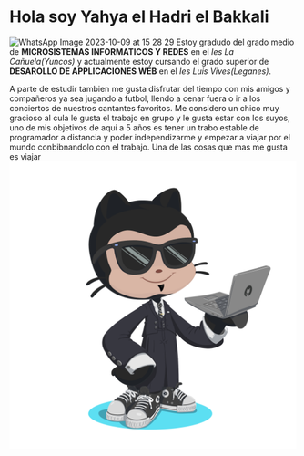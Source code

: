 # Hola soy Yahya el Hadri el Bakkali
![WhatsApp Image 2023-10-09 at 15 28 29](https://github.com/13elhadri/13elhadri/assets/146001467/45e547ce-afa6-4b78-ab81-8fcf278437f2)
Estoy gradudo del grado medio de **MICROSISTEMAS INFORMATICOS Y REDES** en el *Ies La Cañuela(Yuncos)* y actualmente estoy cursando el grado superior de **DESAROLLO DE APPLICACIONES WEB** en el *Ies Luis Vives(Leganes)*.

A parte de estudir tambien me gusta disfrutar del tiempo con mis amigos y compañeros ya sea jugando a futbol, llendo a cenar fuera o ir a los conciertos de nuestros cantantes favoritos. Me considero un chico muy gracioso al cula le gusta el trabajo en grupo y le gusta estar con los suyos, uno de mis objetivos de aqui a 5 años es tener un trabo estable de programador a distancia y poder independizarme y empezar a viajar por el mundo conbibnandolo con el trabajo.
Una de las cosas que mas me gusta es viajar
![octogato yahya](https://github.com/13elhadri/13elhadri/blob/main/octocat-1696596537377.png)


